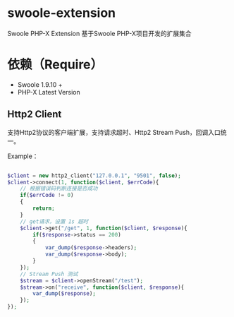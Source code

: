 # swoole-extension
Swoole PHP-X Extension
基于Swoole PHP-X项目开发的扩展集合

# 依赖（Require）

* Swoole 1.9.10 +
* PHP-X Latest Version

## Http2 Client
支持Http2协议的客户端扩展，支持请求超时、Http2 Stream Push，回调入口统一。

Example：

```php

$client = new http2_client("127.0.0.1", "9501", false);
$client->connect(1, function($client, $errCode){
	// 根据错误码判断连接是否成功
	if($errCode != 0)
	{
		return;
	}
	// get请求，设置 1s 超时
	$client->get("/get", 1, function($client, $response){
		if($response->status == 200)
		{
			var_dump($response->headers);
	        var_dump($response->body);
	    }
	});
    // Stream Push 测试
	$stream = $client->openStream("/test");
	$stream->on("receive", function($client, $response){
	    var_dump($response);
	});
});

```
